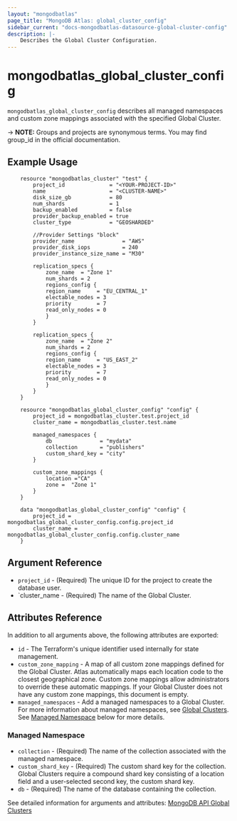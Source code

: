 ```yaml
---
layout: "mongodbatlas"
page_title: "MongoDB Atlas: global_cluster_config"
sidebar_current: "docs-mongodbatlas-datasource-global-cluster-config"
description: |-
    Describes the Global Cluster Configuration.
---
```


# mongodbatlas_global_cluster_config

`mongodbatlas_global_cluster_config` describes all managed namespaces and custom zone mappings associated with the specified Global Cluster.


-> **NOTE:** Groups and projects are synonymous terms. You may find group_id in the official documentation.


## Example Usage

```hcl
	resource "mongodbatlas_cluster" "test" {
		project_id              = "<YOUR-PROJECT-ID>"
		name                    = "<CLUSTER-NAME>"
		disk_size_gb            = 80
		num_shards              = 1
		backup_enabled          = false
		provider_backup_enabled = true
		cluster_type            = "GEOSHARDED"
		
		//Provider Settings "block"
		provider_name               = "AWS"
		provider_disk_iops          = 240
		provider_instance_size_name = "M30"
		
		replication_specs {
			zone_name  = "Zone 1"
			num_shards = 2
			regions_config {
			region_name     = "EU_CENTRAL_1"
			electable_nodes = 3
			priority        = 7
			read_only_nodes = 0
			}
		}
		
		replication_specs { 
			zone_name  = "Zone 2"
			num_shards = 2
			regions_config {
			region_name     = "US_EAST_2"
			electable_nodes = 3
			priority        = 7
			read_only_nodes = 0
			}
		}
	}
	
	resource "mongodbatlas_global_cluster_config" "config" {
		project_id = mongodbatlas_cluster.test.project_id
		cluster_name = mongodbatlas_cluster.test.name
	
		managed_namespaces {
			db 				 = "mydata"
			collection 		 = "publishers"
			custom_shard_key = "city"
		}
	
		custom_zone_mappings {
			location ="CA"
			zone =  "Zone 1"
		}
	}

    data "mongodbatlas_global_cluster_config" "config" {
		project_id = mongodbatlas_global_cluster_config.config.project_id
		cluster_name = mongodbatlas_global_cluster_config.config.cluster_name
	}
```

## Argument Reference

* `project_id` - (Required) The unique ID for the project to create the database user.
* `cluster_name - (Required) The name of the Global Cluster.

## Attributes Reference

In addition to all arguments above, the following attributes are exported:

* `id` - The Terraform's unique identifier used internally for state management.
* `custom_zone_mapping` - A map of all custom zone mappings defined for the Global Cluster. Atlas automatically maps each location code to the closest geographical zone. Custom zone mappings allow administrators to override these automatic mappings. If your Global Cluster does not have any custom zone mappings, this document is empty.
*  `managed_namespaces` - Add a managed namespaces to a Global Cluster. For more information about managed namespaces, see [Global Clusters](https://docs.atlas.mongodb.com/reference/api/global-clusters/). See [Managed Namespace](#managed-namespace) below for more details.

### Managed Namespace

* `collection` -	(Required) The name of the collection associated with the managed namespace.
* `custom_shard_key` - (Required)	The custom shard key for the collection. Global Clusters require a compound shard key consisting of a location field and a user-selected second key, the custom shard key.
* `db` - (Required) The name of the database containing the collection.


See detailed information for arguments and attributes: [MongoDB API Global Clusters](https://docs.atlas.mongodb.com/reference/api/global-clusters/)
